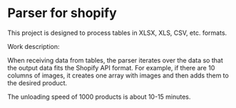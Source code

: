 # Parser for shopify

This project is designed to process tables in XLSX, XLS, CSV, etc. formats.

Work description:

When receiving data from tables, the parser iterates over the data so that the output data fits the Shopify API format. For example, if there are 10 columns of images, it creates one array with images and then adds them to the desired product.

The unloading speed of 1000 products is about 10-15 minutes.

